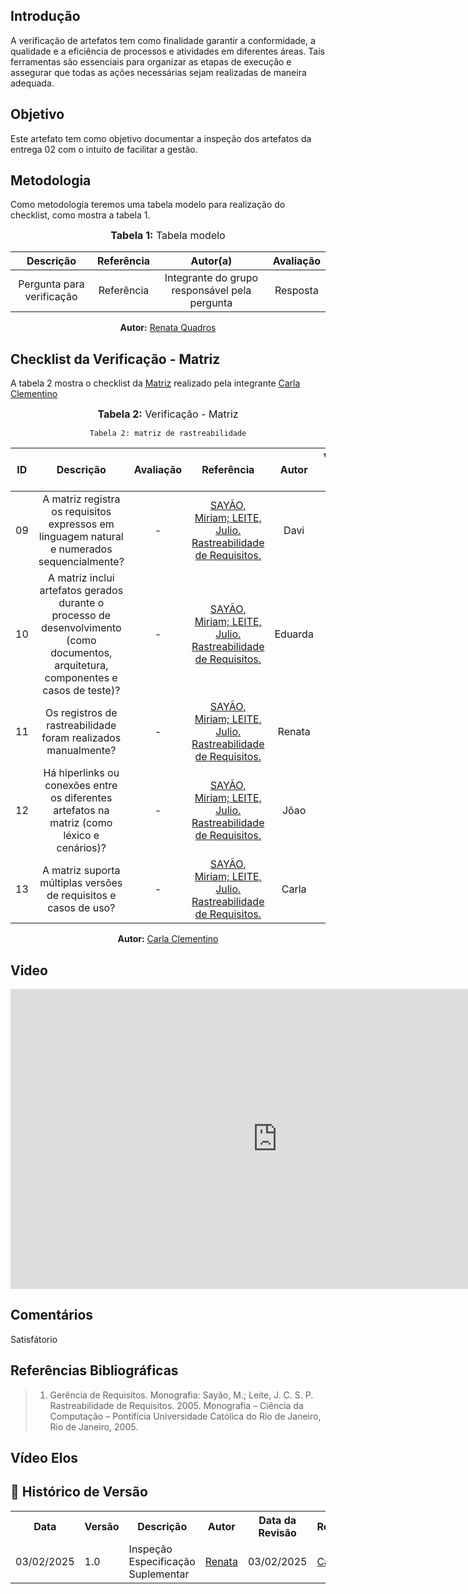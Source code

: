 ## Introdução
A verificação de artefatos tem como finalidade garantir a conformidade, a qualidade e a eficiência de processos e atividades em diferentes áreas. Tais ferramentas são essenciais para organizar as etapas de execução e assegurar que todas as ações necessárias sejam realizadas de maneira adequada. 

## Objetivo
Este artefato tem como objetivo documentar a inspeção dos artefatos da entrega 02 com o intuito de facilitar a gestão. 

## Metodologia
Como metodologia teremos uma tabela modelo para realização do checklist, como mostra a tabela 1. 

<center>
<font size="3"><b>Tabela 1:</b> Tabela modelo </font>

| Descrição | Referência | Autor(a) | Avaliação |
|:---------:|:---------:|:-----------:|:-------:|
| Pergunta para verificação | Referência | Integrante do grupo responsável pela pergunta | Resposta |

<p align="center"><b>Autor:</b> <a href="https://github.com/Renatinha28">Renata Quadros</a></p> 
</center>

## Checklist da Verificação - Matriz
A tabela 2 mostra o checklist da [Matriz](../../../Rastreabilidade/Matriz.md) realizado pela integrante [Carla Clementino](https://github.com/ccarlaa)

<center>
<font size="3"><b>Tabela 2:</b> Verificação - Matriz </font>


    Tabela 2: matriz de rastreabilidade
|  ID   |                                                  Descrição                                                  | Avaliação |                                                                   Referência                                                                   | Autor | Versão - Data - Hora |
| :---: | :---------------------------------------------------------------------------------------------------------: | :-------: | :--------------------------------------------------------------------------------------------------------------------------------------------: |:--------: | :--------: |
| 09 | A matriz registra os requisitos expressos em linguagem natural e numerados sequencialmente? | - | [SAYÃO, Miriam; LEITE, Julio. Rastreabilidade de Requisitos.](../../assets/images/insp1.png) | Davi |
| 10 | A matriz inclui artefatos gerados durante o processo de desenvolvimento (como documentos, arquitetura, componentes e casos de teste)? | - | [SAYÃO, Miriam; LEITE, Julio. Rastreabilidade de Requisitos.](../../assets/images/insp2.png) |  Eduarda |
| 11 | Os registros de rastreabilidade foram realizados manualmente? | - | [SAYÃO, Miriam; LEITE, Julio. Rastreabilidade de Requisitos.](../../assets/images/insp3.png) | Renata |
| 12 | Há hiperlinks ou conexões entre os diferentes artefatos na matriz (como léxico e cenários)? | - | [SAYÃO, Miriam; LEITE, Julio. Rastreabilidade de Requisitos.](../../assets/images/insp4.png) | Jõao |
| 13 | A matriz suporta múltiplas versões de requisitos e casos de uso? | - |[SAYÃO, Miriam; LEITE, Julio. Rastreabilidade de Requisitos.](../../assets/images/insp5.png) | Carla | 

<b>Autor:</b> <a href="https://github.com/ccarlaa">Carla Clementino</a>

</center>


## Video 

<iframe width="853" height="480" src="https://www.youtube.com/embed/H19b1PVc72Y" title="elos grupo 01 requisitos" frameborder="0" allow="accelerometer; autoplay; clipboard-write; encrypted-media; gyroscope; picture-in-picture; web-share" referrerpolicy="strict-origin-when-cross-origin" allowfullscreen></iframe>



## Comentários

Satisfátorio

## Referências Bibliográficas
> 1. <a id="ref1"></a> Gerência de Requisitos. Monografia: Sayão, M.; Leite, J. C. S. P. Rastreabilidade de Requisitos. 2005. Monografia – Ciência da Computação – Pontifícia Universidade Católica do Rio de Janeiro, Rio de Janeiro, 2005.
## Vídeo Elos


## :round_pushpin: Histórico de Versão 

<div align="center">
    <table>
        <tr>
            <th>Data</th>
            <th>Versão</th>
            <th>Descrição</th>
            <th>Autor</th>
            <th>Data da Revisão</th>
            <th>Revisor</th>
        </tr>
        <tr>
            <td>03/02/2025</td>
            <td>1.0</td>
            <td>Inspeção Especificação Suplementar</td>
            <td><a href="https://github.com/Renatinha28">Renata</a></td>
            <td>03/02/2025</td>
            <td><a href="https://github.com/ccarlaa">Carla</a></td>
        </tr>
    </table>
</div>